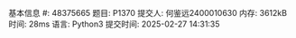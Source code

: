基本信息
#:
48375665
题目:
P1370
提交人:
何鉴远2400010630
内存:
3612kB
时间:
28ms
语言:
Python3
提交时间:
2025-02-27 14:31:35